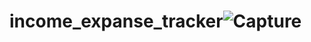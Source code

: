 # income_expanse_tracker![Capture](https://user-images.githubusercontent.com/86147453/224080158-8cf3c924-b2c8-4f18-ab87-b35f03d21e06.PNG)
